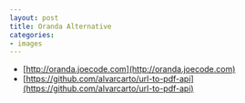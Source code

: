 ```yaml
---
layout: post
title: Oranda Alternative
categories:
- images
---
```


* [http://oranda.joecode.com](http://oranda.joecode.com)
* [https://github.com/alvarcarto/url-to-pdf-api](https://github.com/alvarcarto/url-to-pdf-api)